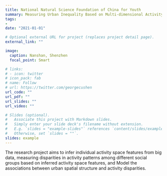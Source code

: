 ```yaml
---
title: National Natural Science Foundation of China for Youth 
summary: Measuring Urban Inequality Based on Multi-dimensional Activity Space.
tags:
- 
date: "2021-01-01"

# Optional external URL for project (replaces project detail page).
external_link: ""

image:
  caption: Nanshan, Shenzhen
  focal_point: Smart

# links:
# - icon: twitter
# icon_pack: fab
# name: Follow
# url: https://twitter.com/georgecushen
url_code: ""
url_pdf: ""
url_slides: ""
url_video: ""

# Slides (optional).
#   Associate this project with Markdown slides.
#   Simply enter your slide deck's filename without extension.
#   E.g. `slides = "example-slides"` references `content/slides/example-slides.md`.
#   Otherwise, set `slides = ""`.
slides: example
---
```


The research project aims to infer individual activity space features from big data, measuring disparities in activity patterns among different social groups
based on inferred activity space features, and Model the associations between urban spatial structure and activity disparities.

